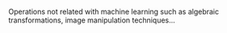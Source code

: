 Operations not related with machine learning such as algebraic transformations, image manipulation techniques...
